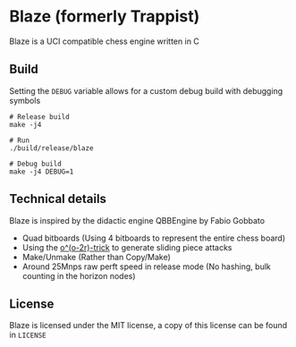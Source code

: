 Blaze (formerly Trappist)
=========================

Blaze is a UCI compatible chess engine written in C

## Build
Setting the `DEBUG` variable allows for a custom debug build with debugging symbols

```
# Release build
make -j4

# Run
./build/release/blaze

# Debug build
make -j4 DEBUG=1
```

## Technical details
Blaze is inspired by the didactic engine QBBEngine by Fabio Gobbato
- Quad bitboards (Using 4 bitboards to represent the entire chess board)
- Using the [o^(o-2r)-trick](https://www.chessprogramming.org/Hyperbola_Quintessence) to generate sliding piece attacks
- Make/Unmake (Rather than Copy/Make)
- Around 25Mnps raw perft speed in release mode (No hashing, bulk counting in the horizon nodes)

## License
Blaze is licensed under the MIT license, a copy of this license can be found in `LICENSE`
